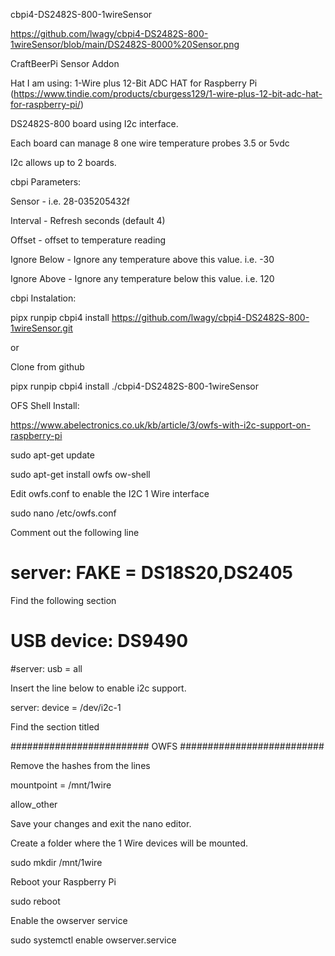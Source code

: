 cbpi4-DS2482S-800-1wireSensor

https://github.com/lwagy/cbpi4-DS2482S-800-1wireSensor/blob/main/DS2482S-8000%20Sensor.png

CraftBeerPi Sensor Addon

Hat I am using: 1-Wire plus 12-Bit ADC HAT for Raspberry Pi (https://www.tindie.com/products/cburgess129/1-wire-plus-12-bit-adc-hat-for-raspberry-pi/)


DS2482S-800 board using I2c interface.

Each board can manage 8 one wire temperature probes 3.5 or 5vdc

I2c allows up to 2 boards.

cbpi Parameters:

Sensor - i.e. 28-035205432f

Interval - Refresh seconds (default 4)

Offset - offset to temperature reading

Ignore Below - Ignore any temperature above  this value. i.e. -30

Ignore Above - Ignore any temperature below  this value. i.e. 120

cbpi Instalation:

pipx runpip cbpi4 install https://github.com/lwagy/cbpi4-DS2482S-800-1wireSensor.git

or

Clone from github

pipx runpip cbpi4 install ./cbpi4-DS2482S-800-1wireSensor



OFS Shell Install:

https://www.abelectronics.co.uk/kb/article/3/owfs-with-i2c-support-on-raspberry-pi

sudo apt-get update

sudo apt-get install owfs ow-shell

Edit owfs.conf to enable the I2C 1 Wire interface

sudo nano /etc/owfs.conf

Comment out the following line

# server: FAKE = DS18S20,DS2405

Find the following section

# USB device: DS9490

#server: usb = all

Insert the line below to enable i2c support. 

server: device = /dev/i2c-1

Find the section titled

######################### OWFS ##########################

Remove the hashes from the lines

mountpoint = /mnt/1wire

allow_other

Save your changes and exit the nano editor.

Create a folder where the 1 Wire devices will be mounted.

sudo mkdir /mnt/1wire

Reboot your Raspberry Pi

sudo reboot

Enable the owserver service

sudo systemctl enable owserver.service

